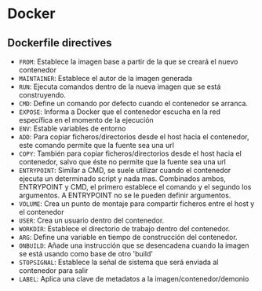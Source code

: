 # Docker

## Dockerfile directives

- `FROM`: Establece la imagen base a partir de la que se creará el nuevo contenedor
- `MAINTAINER`: Establece el autor de la imagen generada
- `RUN`: Ejecuta comandos dentro de la nueva imagen que se está construyendo.
- `CMD`: Define un comando por defecto cuando el contenedor se arranca.
- `EXPOSE`: Informa a Docker que el contenedor escucha en la red específica en el momento de la ejecución
- `ENV`: Estable variables de entorno
- `ADD`: Para copiar ficheros/directorios desde el host hacia el contenedor, este comando permite que la fuente sea una url
- `COPY`: También para copiar ficheros/directorios desde el host hacia el contenedor, salvo que éste no permite que la fuente sea una url
- `ENTRYPOINT`: Similar a CMD, se suele utilizar cuando el contenedor ejecuta un determinado script y nada mas. Combinados ambos, ENTRYPOINT y CMD, el primero establece el comando y el segundo los argumentos. A ENTRYPOINT no se le pueden definir argumentos.
- `VOLUME`: Crea un punto de montaje para compartir ficheros entre el host y el contenedor
- `USER`: Crea un usuario dentro del contenedor.
- `WORKDIR`: Establece el directorio de trabajo dentro del contenedor.
- `ARG`: Define una variable en tiempo de construcción del contenedor.
- `ONBUILD`: Añade una instrucción que se desencadena cuando la imagen se está usando como base de otro 'build'
- `STOPSIGNAL`: Establece la señal de sistema que será enviada al contenedor para salir
- `LABEL`: Aplica una clave de metadatos a la imagen/contenedor/demonio
